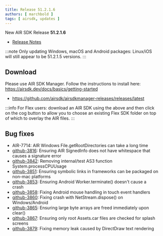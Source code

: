 ```yaml
---
title: Release 51.2.1.6
authors: [ marchbold ]
tags: [ airsdk, updates ]
---
```


New AIR SDK Release **51.2.1.6**

- [Release Notes](https://airsdk.harman.com/api/versions/51.2.1.6/release-notes/Release_Notes_AIR_SDK_51.2.1.pdf) 

:::note
Only updating Windows, macOS and Android packages: Linux/iOS will still appear to be 51.2.1.5 versions.
:::

## Download

Please use AIR SDK Manager. Follow the instructions to install here: https://airsdk.dev/docs/basics/getting-started

- https://github.com/airsdk/airsdkmanager-releases/releases/latest

:::info
For Flex users: download an AIR SDK using the above and then click on the cog button to allow you to choose an existing Flex SDK folder on top of which to overlay the AIR files.
:::


## Bug fixes

- AIR-7714: AIR Windows File.getRootDirectories can take a long time
- [github-3816](https://github.com/airsdk/Adobe-Runtime-Support/issues/3816): Ensuring AIR SignedInfo does not have whitespace that causes a signature error
- [github-3842](https://github.com/airsdk/Adobe-Runtime-Support/issues/3842): Removing internal/test AS3 function System.processCPUUsage
- [github-3851](https://github.com/airsdk/Adobe-Runtime-Support/issues/3851): Ensuring symbolic links in frameworks can be packaged on non-mac platforms
- [github-3853](https://github.com/airsdk/Adobe-Runtime-Support/issues/3853): Ensuring Android Worker.terminate() doesn't cause a crash
- [github-3858](https://github.com/airsdk/Adobe-Runtime-Support/issues/3858): Fixing Android mouse handling in touch event handlers
- [github-3860](https://github.com/airsdk/Adobe-Runtime-Support/issues/3860): Fixing crash with NetStream.dispose() on Windows/Android
- [github-3865](https://github.com/airsdk/Adobe-Runtime-Support/issues/3865): Ensuring large byte arrays are freed immediately upon clear()
- [github-3867](https://github.com/airsdk/Adobe-Runtime-Support/issues/3867): Ensuring only root Assets.car files are checked for splash screens
- [github-3879](https://github.com/airsdk/Adobe-Runtime-Support/issues/3879): Fixing memory leak caused by DirectDraw text rendering